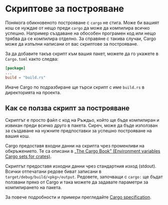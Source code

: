 # Скриптове за построяване

Понякога обикновеното построяване с `cargo` не стига. Може би вашият кош се
нуждае от нещо преди `cargo` да може да компилира всичко успешно. Например
създаване на обособен програмен код или нещо трябва да се компилира отделно. За
справяне с такива случаи, Cargo може да изпълни написани от вас скриптове за
построяване.

За да добавите такъв скрипт към вашия пакет, можете да го укажете в
`Cargo.toml` както следва:

```toml
[package]
...
build = "build.rs"
```

Иначе Cargo по подразбиране ще търси скрипт с име `build.rs` в директорията на
проекта.

## Как се ползва скрипт за построяване

Скриптът е просто файл с код на Ръждьо, който ще бъде компилиран и извикан
преди всичко друго в пакета. Сиреч, може да бъде използван за създаване на
нужните предпоставки за успешно построяване на вашия кош.

Cargo предоставя входни данни на скрипта чрез променливи на обкръжението. Те са
описани в [„The Cargo Book” (Environment variables Cargo sets for crates)].

Скриптът предоставя изходни данни чрез стандартния изход (stdout). Всички
отпечатани редове биват записани в `target/debug/build/<pkg>/output`. Редовете,
започващи с `cargo:` ще бъдат ползвани пряко от Cargo и така можете да задавате
параметри за компилирането на пакета.

За повече подробности и примери прегледайте [Cargo
specification][cargo_specification].

[„The Cargo Book” (Environment variables Cargo sets for crates)]: https://doc.rust-lang.org/cargo/reference/environment-variables.html#environment-variables-cargo-sets-for-build-scripts

[cargo_specification]: https://doc.rust-lang.org/cargo/reference/build-scripts.html
